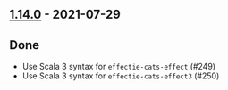 ## [1.14.0](https://github.com/Kevin-Lee/effectie/issues?utf8=%E2%9C%93&q=is%3Aissue+is%3Aclosed+milestone%3Amilestone20) - 2021-07-29

## Done
* Use Scala 3 syntax for `effectie-cats-effect` (#249)
* Use Scala 3 syntax for `effectie-cats-effect3` (#250)
